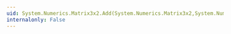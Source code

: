```yaml
---
uid: System.Numerics.Matrix3x2.Add(System.Numerics.Matrix3x2,System.Numerics.Matrix3x2)
internalonly: False
---
```

